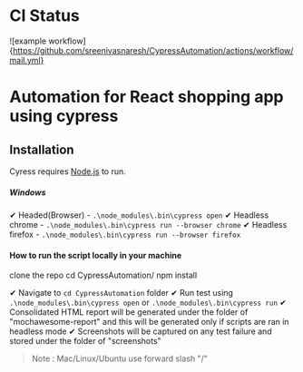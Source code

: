 # CI Status
![example workflow] {https://github.com/sreenivasnaresh/CypressAutomation/actions/workflow/mail.yml}

# **Automation for React shopping app using cypress**
## Installation

Cyress requires [Node.js](https://nodejs.org/) to run.

##### Windows
✔ Headed(Browser) -  ```.\node_modules\.bin\cypress open```
✔ Headless chrome - ```.\node_modules\.bin\cypress run --browser chrome```
✔ Headless firefox - ```.\node_modules\.bin\cypress run --browser firefox```

#### How to run the script locally in your machine
clone the repo
cd CypressAutomation/
npm install
 
✔ Navigate to ```cd CypressAutomation``` folder 
✔ Run test using ```.\node_modules\.bin\cypress open```  or ```.\node_modules\.bin\cypress run```
✔ Consolidated HTML report will be generated under the folder of "mochawesome-report" and this will be generated only if scripts are ran in headless mode
✔ Screenshots will be captured on any test failure and stored under the folder of "screenshots"

> Note : Mac/Linux/Ubuntu use forward slash "/"

